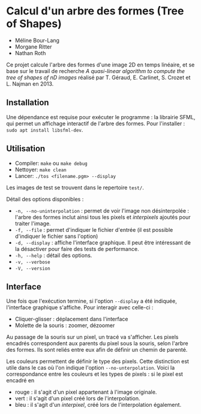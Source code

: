 # Calcul d'un arbre des formes (Tree of Shapes)

- Méline Bour-Lang
- Morgane Ritter
- Nathan Roth

Ce projet calcule l'arbre des formes d'une image 2D en temps linéaire, et se base sur le travail de recherche *A quasi-linear algorithm to compute the tree of shapes of nD images* réalisé par T. Géraud, E. Carlinet, S. Crozet et L. Najman en 2013.

## Installation

Une dépendance est requise pour exécuter le programme : la librairie SFML, qui permet un affichage interactif de l'arbre des formes.
Pour l'installer :
```sudo apt install libsfml-dev```.

## Utilisation

- Compiler: `make` ou `make debug`
- Nettoyer: `make clean`
- Lancer: `./tos <filename.pgm> --display`

Les images de test se trouvent dans le repertoire `test/`.

Détail des options disponibles :

- `-n, --no-uninterpolation` : permet de voir l'image non désinterpolée : l'arbre des formes inclut ainsi tous les pixels et *interpixels* ajoutés pour traiter l'image.
- `-f, --file` : permet d'indiquer le fichier d'entrée (il est possible d'indiquer le fichier sans l'option)
- `-d, --display` : affiche l'interface graphique. Il peut être intéressant de la désactiver pour faire des tests de performance.
- `-h, --help` : détail des options.
- `-v, --verbose`
- `-V, --version`

## Interface

Une fois que l'exécution termine, si l'option `--display` a été indiquée, l'interface graphique s'affiche. Pour interagir avec celle-ci :

- Cliquer-glisser : déplacement dans l'interface
- Molette de la souris : zoomer, dézoomer

Au passage de la souris sur un pixel, un tracé va s'afficher. Les pixels encadrés correspondent aux parents du pixel sous la souris, selon l'arbre des formes.
Ils sont reliés entre eux afin de définir un chemin de parenté.

Les couleurs permettent de définir le type des pixels. Cette distinction est utile dans le cas où l'on indique l'option `--no-unterpolation`. Voici la correspondance entre les couleurs et les types de pixels : si le pixel est encadré en
- rouge : il s'agit d'un pixel appartenant à l'image originale.
- vert : il s'agit d'un pixel créé lors de l'interpolation.
- bleu : il s'agit d'un *interpixel*, créé lors de l'interpolation également. 
